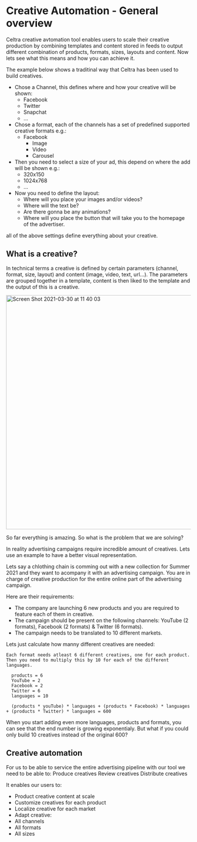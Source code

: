 # Creative Automation - General overview

Celtra creative avtomation tool enables users to scale their creative production by combining templates and content stored in feeds to output different combination of products, formats, sizes, layouts and content. Now lets see what this means and how you can achieve it.

The example below shows a traditinal way that Celtra has been used to build creatives.

* Chose a Channel, this defines where and how your creative will be shown:
  + Facebook
  + Twitter
  + Snapchat
  + ...
* Chose a format, each of the channels has a set of predefined supported creative formats e.g.:
  + Facebook
    - Image
    - Video
    - Carousel
* Then you need to select a size of your ad, this depend on where the add will be shown e.g.:
  + 320x150
  + 1024x768
  + ...
* Now you need to define the layout:
  + Where will you place your images and/or videos?
  + Where will the text be?
  + Are there gonna be any animations?
  + Where will you place the button that will take you to the homepage of the advertiser.

all of the above settings define everything about your creative. 

## What is a creative?

In technical terms a creative is defined by certain parameters (channel, format, size, layout) and content (image, video, text, url...).
The parameters are grouped together in a template, content is then liked to the template and the output of this is a creative.

<img width="639" alt="Screen Shot 2021-03-30 at 11 40 03" src="https://user-images.githubusercontent.com/14069474/112968559-b713c400-914c-11eb-9c6c-061e36362a37.png">


So far everything is amazing. So what is the problem that we are solving?

In reality advertising campaigns require incredible amount of creatives. Lets use an example to have a better visual representation.

Lets say a chlothing chain is comming out with a new collection for Summer 2021 and they want to acompany it with an advertising campaign. You are in charge of creative production for the entire online part of the advertising campaign.

Here are their requirements:
* The company are launching 6 new products and you are required to feature each of them in creative.
* The campaign should be present on the following channels: YouTube (2 formats), Facebook (2 formats) & Twitter (6 formats).
* The campaign needs to be translated to 10 different markets. 

Lets just calculate how manny different creatives are needed:

```
Each format needs atleast 6 different creatives, one for each product. 
Then you need to multiply this by 10 for each of the different languages. 

  products = 6
  YouTube = 2
  Facebook = 2
  Twitter = 6
  languages = 10
  
  (products * youTube) * languages + (products * Facebook) * languages + (products * Twitter) * languages = 600
```

When you start adding even more languages, products and formats, you can see that the end number is growing exponentialy.
But what if you could only build 10 creatives instead of the original 600?

## Creative automation







For us to be able to service the entire advertising pipeline with our tool we need to be able to:
Produce creatives
Review creatives
Distribute creatives




It enables our users to:
  * Product creative content at scale
  * Customize creatives for each product
  * Localize creative for each market
  * Adapt creative:
  *   All channels
  *   All formats
  *   All sizes



